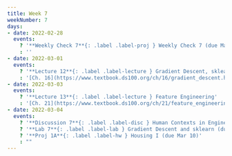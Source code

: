 ```yaml
---
title: Week 7
weekNumber: 7
days:
- date: 2022-02-28
  events:
    ? '**Weekly Check 7**{: .label .label-proj } Weekly Check 7 (due Mar 7)'
    : ''
- date: 2022-03-01
  events:
    ? '**Lecture 12**{: .label .label-lecture } Gradient Descent, sklearn'
    : '[Ch. 16](https://www.textbook.ds100.org/ch/16/gradient_descent.html)'
- date: 2022-03-03
  events:
    ? '**Lecture 13**{: .label .label-lecture } Feature Engineering'
    : '[Ch. 21](https://www.textbook.ds100.org/ch/21/feature_engineering.html)'
- date: 2022-03-04
  events:
    ? '**Discussion 7**{: .label .label-disc } Human Contexts in Engineering and Feature Engineering'
    ? '**Lab 7**{: .label .label-lab } Gradient Descent and sklearn (due Mar 8)'
    ? '**Proj 1A**{: .label .label-hw } Housing I (due Mar 10)'
    : ""
---
```

